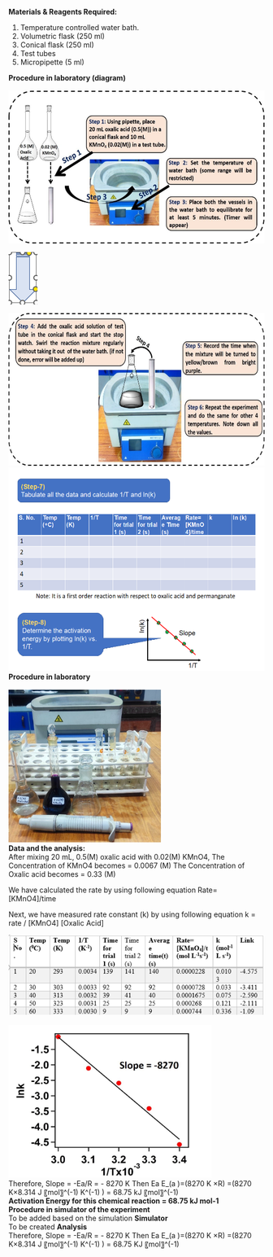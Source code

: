 <b>Materials & Reagents Required: </b>

1)  Temperature controlled water bath.
2)	Volumetric flask (250 ml)
3)	Conical flask (250 ml)
4)	Test tubes
5)	Micropipette (5 ml)

<b>Procedure in laboratory (diagram)</b><br>
<br>
<img src="images/fig2.jpg"  width="600" height="300" alt="">
<p style="align:center"><img src="images/fig3.png"/></p>

<img src="images/fig4.jpg" width="600" height="300" alt="">
<br>
<img src="images/fig5.png"width="600" height="400" alt="">
<br>
<b>Procedure in laboratory</b><br>
<br>
<img src="images/fig6.jpg"width="300" height="300" alt="">
<br>
<b>Data and the analysis:</b>
<br>
After mixing 20 mL, 0.5(M) oxalic acid with 0.02(M) KMnO4, 
The Concentration of KMnO4 becomes = 0.0067 (M)
The Concentration of Oxalic acid becomes = 0.33 (M)
 
We have calculated the rate by using following equation
Rate= [KMnO4]/time

Next, we have measured rate constant (k) by using following equation
k = rate / [KMnO4] [Oxalic Acid]<br>

<img src="images/table.png"><br>
<br>
<img src="images/fig7.jpg" width="400" height="300" alt="">
<br>
Therefore, 
Slope = -Ea/R = - 8270 K
 Then Ea  E_(a )=(8270 K ×R)
  =(8270 K×8.314 J 〖mol〗^(-1) K^(-1) )
  = 68.75 kJ 〖mol〗^(-1)
<br>
<b>Activation Energy for this chemical reaction = 68.75 kJ mol-1</b>
<br>
<b>Procedure in simulator of the experiment</b>
<br>
To be added based on the simulation
<b>Simulator</b>
<br>
To be created
<b>Analysis</b>
<br>
Therefore, 
Slope = -Ea/R = - 8270 K
 Then Ea  E_(a )=(8270 K ×R)
  =(8270 K×8.314 J 〖mol〗^(-1) K^(-1) )
  = 68.75 KJ 〖mol〗^(-1)










